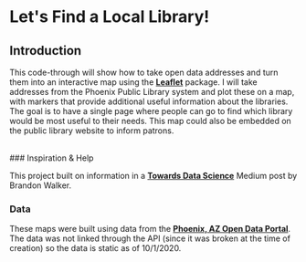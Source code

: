 # Let's Find a Local Library!

## Introduction

This code-through will show how to take open data addresses and turn them into an interactive map using the **[Leaflet](https://cran.r-project.org/web/packages/leaflet/index.html)** package. I will take addresses from the Phoenix Public Library system and plot these on a map, with markers that provide additional useful information about the libraries. The goal is to have a single page where people can go to find which library would be most useful to their needs. This map could also be embedded on the public library website to inform patrons. 

<br>
### Inspiration & Help

This project built on information in a [**Towards Data Science**](https://towardsdatascience.com/making-interactive-maps-in-r-with-less-than-15-lines-of-code-bfd81f587e12) Medium post by Brandon Walker. 

### Data

These maps were built using data from the [**Phoenix, AZ Open Data Portal**](https://www.phoenixopendata.com/dataset/libraries/resource/b7158429-b69e-4f87-8a96-b4857c6d65b5). The data was not linked through the API (since it was broken at the time of creation) so the data is static as of 10/1/2020.
